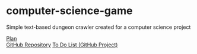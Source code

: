 # computer-science-game
Simple text-based dungeon crawler created for a computer science project

[Plan](https://github.com/matthew-occleshaw/computer-science-game/blob/master/game-plan.md)  
[GitHub Repository](https://github.com/matthew-occleshaw/computer-science-game "Github")
[To Do List (GitHub Project)](https://github.com/matthew-occleshaw/computer-science-game/projects/1)